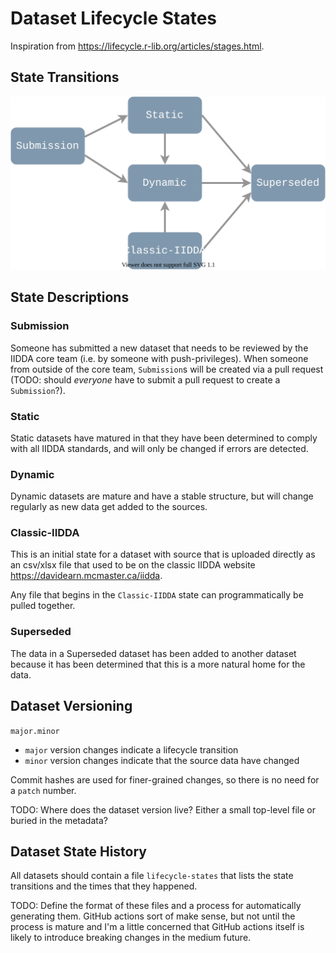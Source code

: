 # Dataset Lifecycle States

Inspiration from https://lifecycle.r-lib.org/articles/stages.html.

## State Transitions

![Life Cycle Diagram](assets/lifecycle.svg)

## State Descriptions

### Submission

Someone has submitted a new dataset that needs to be reviewed by the IIDDA core team (i.e. by someone with push-privileges). When someone from outside of the core team, `Submission`s will be created via a pull request (TODO: should _everyone_ have to submit a pull request to create a `Submission`?).

### Static

Static datasets have matured in that they have been determined to comply with all IIDDA standards, and will only be changed if errors are detected.

### Dynamic

Dynamic datasets are mature and have a stable structure, but will change regularly as new data get added to the sources.

### Classic-IIDDA

This is an initial state for a dataset with source that is uploaded directly as an csv/xlsx file that used to be on the classic IIDDA website https://davidearn.mcmaster.ca/iidda.

Any file that begins in the `Classic-IIDDA` state can programmatically be pulled together.

### Superseded

The data in a Superseded dataset has been added to another dataset because it has been determined that this is a more natural home for the data.

## Dataset Versioning

`major.minor`

* `major` version changes indicate a lifecycle transition
* `minor` version changes indicate that the source data have changed

Commit hashes are used for finer-grained changes, so there is no need for a `patch` number.

TODO: Where does the dataset version live? Either a small top-level file or buried in the metadata?

## Dataset State History

All datasets should contain a file `lifecycle-states` that lists the state transitions and the times that they happened.

TODO: Define the format of these files and a process for automatically generating them. GitHub actions sort of make sense, but not until the process is mature and I'm a little concerned that GitHub actions itself is likely to introduce breaking changes in the medium future.